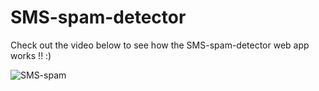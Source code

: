 # SMS-spam-detector
Check out the video below to see how the SMS-spam-detector web app works !! :)


![SMS-spam](https://user-images.githubusercontent.com/42268318/83954375-43739400-a866-11ea-9673-19ea7ce67903.gif)
